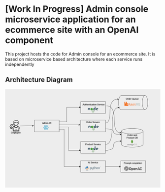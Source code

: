 # [Work In Progress] Admin console microservice application for an ecommerce site with an OpenAI component

This project hosts the code for Admin console for an ecommerce site. It is based on microservice based architecture where each service runs independently

## Architecture Diagram

![Architecture](https://github.com/VishalLokam/microservice-application-with-openai/blob/main/Assets/Admin%20console%20architecture%20diagram.png)
